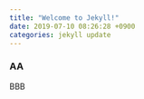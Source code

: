```yaml
---
title: "Welcome to Jekyll!"
date: 2019-07-10 08:26:28 +0900
categories: jekyll update
---
```


### AA
BBB
